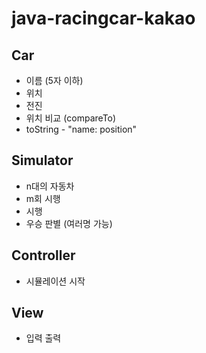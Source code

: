 # java-racingcar-kakao

## Car
* 이름 (5자 이하)
* 위치
* 전진
* 위치 비교 (compareTo)
* toString - "name: position"

## Simulator
* n대의 자동차
* m회 시행
* 시행
* 우승 판별 (여러명 가능)

## Controller
* 시뮬레이션 시작

## View
* 입력 출력
